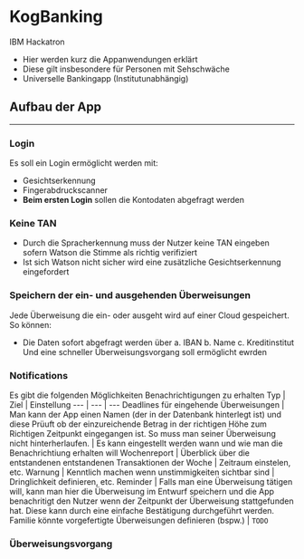 # KogBanking
IBM Hackatron
 - Hier werden kurz die Appanwendungen erklärt
 - Diese gilt insbesondere für Personen mit Sehschwäche
 - Universelle Bankingapp (Institutunabhängig)

## Aufbau der App
---

### Login
Es soll ein Login ermöglicht werden mit:
- Gesichtserkennung
- Fingerabdruckscanner
- **Beim ersten Login** sollen die Kontodaten abgefragt werden

### Keine TAN
- Durch die Spracherkennung muss der Nutzer keine TAN eingeben sofern Watson die Stimme
  als richtig verifiziert
- Ist sich Watson nicht sicher wird eine zusätzliche Gesichtserkennung eingefordert

### Speichern der ein- und ausgehenden Überweisungen
Jede Überweisung die ein- oder ausgeht wird auf einer Cloud gespeichert. So können:
- Die Daten sofort abgefragt werden über
  a. IBAN
  b. Name
  c. Kreditinstitut
  Und eine schneller Überweisungsvorgang soll ermöglicht ewrden
  
 ### Notifications
 Es gibt die folgenden Möglichkeiten Benachrichtigungen zu erhalten
 Typ | Ziel | Einstellung
 --- | --- | ---
 Deadlines für eingehende Überweisungen | Man kann der App einen Namen (der in der Datenbank hinterlegt ist) und diese Prüuft ob der einzureichende Betrag in der richtigen Höhe zum Richtigen Zeitpunkt eingegangen ist. So muss man seiner Überweisung nicht hinterherlaufen. | Es kann eingestellt werden wann und wie man die Benachrichtiung erhalten will
 Wochenreport | Überblick über die entstandenen entstandenen Transaktionen der Woche | Zeitraum einstelen, etc.
 Warnung | Kenntlich machen wenn unstimmigkeiten sichtbar sind | Dringlichkeit definieren, etc.
 Reminder | Falls man eine Überweisung tätigen will, kann man hier die Überweisung im Entwurf speichern und die App benachritigt den Nutzer wenn der Zeitpunkt der Überweisung stattgefunden hat. Diese kann durch eine einfache Bestätigung durchgeführt werden. Familie könnte vorgefertigte Überweisungen definieren (bspw.) | `TODO`
 
### Überweisungsvorgang
